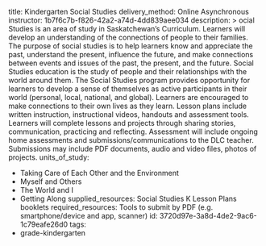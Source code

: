 title: Kindergarten Social Studies
delivery_method: Online Asynchronous
instructor: 1b7f6c7b-f826-42a2-a74d-4dd839aee034
description: >
  ocial Studies is an area of study in Saskatchewan’s Curriculum. Learners will develop an
  understanding of the connections of people to their families. The purpose of social studies is to
  help learners know and appreciate the past, understand the present, influence the future, and make
  connections between events and issues of the past, the present, and the future. Social Studies
  education is the study of people and their relationships with the world around them. The Social
  Studies program provides opportunity for learners to develop a sense of themselves as active
  participants in their world (personal, local, national, and global). Learners are encouraged to make
  connections to their own lives as they learn. Lesson plans include written instruction,
  instructional videos, handouts and assessment tools. Learners will complete lessons and projects
  through sharing stories, communication, practicing and reflecting. Assessment will include ongoing
  home assessments and submissions/communications to the DLC teacher. Submissions may include PDF
  documents, audio and video files, photos of projects.
units_of_study:
  - Taking Care of Each Other and the Environment
  - Myself and Others
  - The World and I
  - Getting Along
supplied_resources: Social Studies K Lesson Plans booklets
required_resources: Tools to submit by PDF (e.g. smartphone/device and app, scanner)
id: 3720d97e-3a8d-4de2-9ac6-1c79eafe26d0
tags:
  - grade-kindergarten
